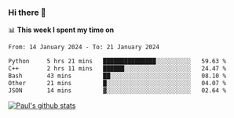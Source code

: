 ### Hi there 👋

📊 **This week I spent my time on**
<!--START_SECTION:waka-->

```txt
From: 14 January 2024 - To: 21 January 2024

Python     5 hrs 21 mins   ███████████████░░░░░░░░░░   59.63 %
C++        2 hrs 11 mins   ██████░░░░░░░░░░░░░░░░░░░   24.47 %
Bash       43 mins         ██░░░░░░░░░░░░░░░░░░░░░░░   08.10 %
Other      21 mins         █░░░░░░░░░░░░░░░░░░░░░░░░   04.07 %
JSON       14 mins         ▓░░░░░░░░░░░░░░░░░░░░░░░░   02.64 %
```

<!--END_SECTION:waka-->


[![Paul's github stats](https://github-readme-stats.vercel.app/api?username=mickeyouyou&theme=dracula&show_icons=true)](https://github.com/anuraghazra/github-readme-stats)
